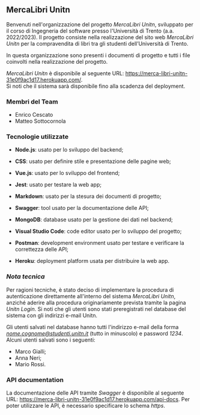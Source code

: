 ## **MercaLibri Unitn**
Benvenuti nell'organizzazione del progetto *MercaLibri Unitn*, sviluppato per il corso di Ingegneria del software presso l'Università di Trento (a.a. 2022/2023). Il progetto consiste nella realizzazione del sito web *MercaLibri Unitn* per la compravendita di libri tra gli studenti dell’Università di Trento.

In questa organizzazione sono presenti i documenti di progetto e tutti i file coinvolti nella realizzazione del progetto.

*MercaLibri Unitn* è disponibile al seguente URL: <https://merca-libri-unitn-31e0f9ac1d17.herokuapp.com/>.  
Si noti che il sistema sarà disponibile fino alla scadenza del deployment.

### **Membri del Team**
- Enrico Cescato
- Matteo Sottocornola

### **Tecnologie utilizzate**
- **Node.js**: usato per lo sviluppo del backend;

- **CSS**: usato per definire stile e presentazione delle pagine web;

- **Vue.js**: usato per lo sviluppo del frontend;

- **Jest**: usato per testare la web app;

- **Markdown**: usato per la stesura dei documenti di progetto;

- **Swagger**: tool usato per la documentazione delle API;

- **MongoDB**: database usato per la gestione dei dati nel backend;

- **Visual Studio Code**: code editor usato per lo sviluppo del progetto;

- **Postman**: development environment usato per testare e verificare la correttezza delle API;

- **Heroku**: deployment platform usata per distribuire la web app.

### ***Nota tecnica***
Per ragioni tecniche, è stato deciso di implementare la procedura di autenticazione direttamente all'interno del sistema *MercaLibri Unitn*, anziché aderire alla procedura originariamente prevista tramite la pagina *Unitn Login*.
Si noti che gli utenti sono stati preregistrati nel database del sistema con gli indirizzi e-mail Unitn.

Gli utenti salvati nel database hanno tutti l'indirizzo e-mail della forma *nome.cognome@studenti.unitn.it* (tutto in minuscolo) e password *1234*. Alcuni utenti salvati sono i seguenti:

- Marco Gialli;
- Anna Neri;
- Mario Rossi.

### **API documentation**
La documentazione delle API tramite *Swagger* è disponibile al seguente URL: <https://merca-libri-unitn-31e0f9ac1d17.herokuapp.com/api-docs>. Per poter utilizzare le API, è necessario specificare lo schema *https*.
